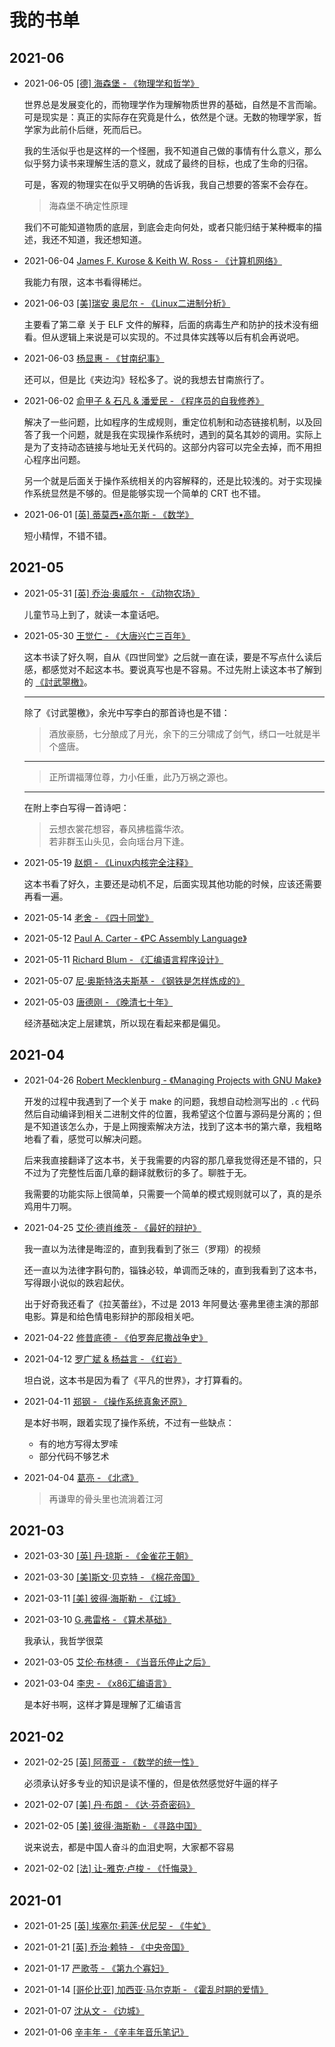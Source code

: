 # 我的书单

[annotation]: <id> (da664dad-4fa9-464f-8936-403d73e318fe)
[annotation]: <status> (public)
[annotation]: <create_time> (2019-05-22 18:18:08)
[annotation]: <category> (读书笔记)
[annotation]: <comments> (true)
[annotation]: <url> (http://blog.ccyg.studio/article/da664dad-4fa9-464f-8936-403d73e318fe)

## 2021-06

- 2021-06-05 [[德] 海森堡 - 《物理学和哲学》](https://book.douban.com/subject/1841445/)

    世界总是发展变化的，而物理学作为理解物质世界的基础，自然是不言而喻。可是现实是：真正的实际存在究竟是什么，依然是个谜。无数的物理学家，哲学家为此前仆后继，死而后已。

    我的生活似乎也是这样的一个怪圈，我不知道自己做的事情有什么意义，那么似乎努力读书来理解生活的意义，就成了最终的目标，也成了生命的归宿。

    可是，客观的物理实在似乎又明确的告诉我，我自己想要的答案不会存在。

    > 海森堡不确定性原理

    我们不可能知道物质的底层，到底会走向何处，或者只能归结于某种概率的描述，我还不知道，我还想知道。

- 2021-06-04 [James F. Kurose & Keith W. Ross - 《计算机网络》](https://book.douban.com/subject/30280001/)

    我能力有限，这本书看得稀烂。

- 2021-06-03 [[美]瑞安 奥尼尔 - 《Linux二进制分析》](https://book.douban.com/subject/27592738/)

    主要看了第二章 关于 ELF 文件的解释，后面的病毒生产和防护的技术没有细看。但从逻辑上来说是可以实现的。不过具体实践等以后有机会再说吧。

- 2021-06-03 [杨显惠 - 《甘南纪事》](https://book.douban.com/subject/6840152/)

    还可以，但是比《夹边沟》轻松多了。说的我想去甘南旅行了。

- 2021-06-02 [俞甲子 & 石凡 & 潘爱民 - 《程序员的自我修养》](https://book.douban.com/subject/3652388/)

    解决了一些问题，比如程序的生成规则，重定位机制和动态链接机制，以及回答了我一个问题，就是我在实现操作系统时，遇到的莫名其妙的调用。实际上是为了支持动态链接与地址无关代码的。这部分内容可以完全去掉，而不用担心程序出问题。

    另一个就是后面关于操作系统相关的内容解释的，还是比较浅的。对于实现操作系统显然是不够的。但是能够实现一个简单的 CRT 也不错。

- 2021-06-01 [[英] 蒂莫西•高尔斯 - 《数学》](https://book.douban.com/subject/25829287/)

    短小精悍，不错不错。

## 2021-05

- 2021-05-31 [[英] 乔治·奥威尔 - 《动物农场》](https://book.douban.com/subject/4908879/)

    儿童节马上到了，就读一本童话吧。

- 2021-05-30 [王觉仁 - 《大唐兴亡三百年》](https://book.douban.com/subject/30376497/)

    这本书读了好久啊，自从《四世同堂》之后就一直在读，要是不写点什么读后感，都感觉对不起这本书。要说真写也是不容易。不过先附上读这本书了解到的 [《討武曌檄》](http://blog.ccyg.studio/article/99ccf197-d5eb-40c3-8786-0dbee4e8f45e)。

    ---

    除了《讨武曌檄》，余光中写李白的那首诗也是不错：

    > 酒放豪肠，七分酿成了月光，余下的三分啸成了剑气，绣口一吐就是半个盛唐。

    ---

    > 正所谓福薄位尊，力小任重，此乃万祸之源也。

    ---

    在附上李白写得一首诗吧：

    > 云想衣裳花想容，春风拂槛露华浓。  
    > 若非群玉山头见，会向瑶台月下逢。

- 2021-05-19 [赵炯 - 《Linux内核完全注释》](https://book.douban.com/subject/1231236/)

    这本书看了好久，主要还是动机不足，后面实现其他功能的时候，应该还需要再看一遍。

- 2021-05-14 [老舍 - 《四十同堂》](https://book.douban.com/subject/1073744/)

- 2021-05-12 [Paul A. Carter - 《PC Assembly Language》](https://book.douban.com/subject/26892163/)

- 2021-05-11 [Richard Blum - 《汇编语言程序设计》](https://book.douban.com/subject/1446250/)

- 2021-05-07 [尼·奥斯特洛夫斯基 - 《钢铁是怎样炼成的》](https://book.douban.com/subject/1048826/)

- 2021-05-03 [唐德刚 - 《晚清七十年》](https://book.douban.com/subject/1069724/)

    经济基础决定上层建筑，所以现在看起来都是偏见。

## 2021-04

- 2021-04-26 [Robert Mecklenburg - 《Managing Projects with GNU Make》](https://book.douban.com/subject/1850994/)

    开发的过程中我遇到了一个关于 make 的问题，我想自动检测写出的 `.c` 代码然后自动编译到相关二进制文件的位置，我希望这个位置与源码是分离的；但是不知道该怎么办，于是上网搜索解决方法，找到了这本书的第六章，我粗略地看了看，感觉可以解决问题。

    后来我直接翻译了这本书，关于我需要的内容的那几章我觉得还是不错的，只不过为了完整性后面几章的翻译就敷衍的多了。聊胜于无。

    我需要的功能实际上很简单，只需要一个简单的模式规则就可以了，真的是杀鸡用牛刀啊。

- 2021-04-25 [艾伦·德肖维茨 - 《最好的辩护》](https://book.douban.com/subject/25936236/)

    我一直以为法律是晦涩的，直到我看到了张三（罗翔）的视频

    还一直以为法律字斟句酌，锱铢必较，单调而乏味的，直到我看到了这本书，写得跟小说似的跌宕起伏。

    出于好奇我还看了《拉芙蕾丝》，不过是 2013 年阿曼达·塞弗里德主演的那部电影。算是和给色情电影辩护的那段相关吧。

- 2021-04-22 [修昔底德 - 《伯罗奔尼撒战争史》](https://book.douban.com/subject/6794362/)

- 2021-04-12 [罗广斌 & 杨益言 - 《红岩》](https://book.douban.com/subject/1090109/)

    坦白说，这本书是因为看了《平凡的世界》，才打算看的。

- 2021-04-11 [郑钢 - 《操作系统真象还原》](https://book.douban.com/subject/26745156/)

    是本好书啊，跟着实现了操作系统，不过有一些缺点：

    - 有的地方写得太罗嗦
    - 部分代码不够艺术

- 2021-04-04 [葛亮 - 《北鸢》](https://book.douban.com/subject/26821461/)

    > 再谦卑的骨头里也流淌着江河

## 2021-03

- 2021-03-30 [[英] 丹·琼斯 - 《金雀花王朝》](https://book.douban.com/subject/26276743/)

- 2021-03-30 [[美]斯文·贝克特 - 《棉花帝国》](https://book.douban.com/subject/30411849/)

- 2021-03-11 [[美] 彼得·海斯勒 - 《江城》](https://book.douban.com/subject/7060185/)

- 2021-03-10 [G.弗雷格 - 《算术基础》](https://book.douban.com/subject/1245531/)

    我承认，我哲学很菜

- 2021-03-05 [艾伦·布林德 - 《当音乐停止之后》](https://book.douban.com/subject/25912159/)

- 2021-03-04 [李忠 - 《x86汇编语言》](https://book.douban.com/subject/20492528/)

    是本好书啊，这样才算是理解了汇编语言

## 2021-02

- 2021-02-25 [[英] 阿蒂亚 - 《数学的统一性》](https://book.douban.com/subject/3425159/)

    必须承认好多专业的知识是读不懂的，但是依然感觉好牛逼的样子

- 2021-02-07 [[美] 丹·布朗 - 《达·芬奇密码》](https://book.douban.com/subject/4097150/)

- 2021-02-05 [[美] 彼得·海斯勒 - 《寻路中国》](https://book.douban.com/subject/5414391/)

    说来说去，都是中国人奋斗的血泪史啊，大家都不容易

- 2021-02-02 [[法] 让-雅克·卢梭 - 《忏悔录》](https://book.douban.com/subject/1317830/)


## 2021-01

- 2021-01-25 [[英] 埃塞尔·莉莲·伏尼契 - 《牛虻》](https://book.douban.com/subject/6313454/)

- 2021-01-21 [[英] 乔治·赖特 - 《中央帝国》](https://book.douban.com/subject/27120518/)

- 2021-01-17 [严歌苓 - 《第九个寡妇》](https://book.douban.com/subject/4721437/)

- 2021-01-14 [[哥伦比亚] 加西亚·马尔克斯 - 《霍乱时期的爱情》](https://book.douban.com/subject/10594787/)

- 2021-01-07 [沈从文 - 《边城》](https://book.douban.com/subject/1057244/)

- 2021-01-06 [辛丰年 - 《辛丰年音乐笔记》](https://book.douban.com/subject/1059690/)
